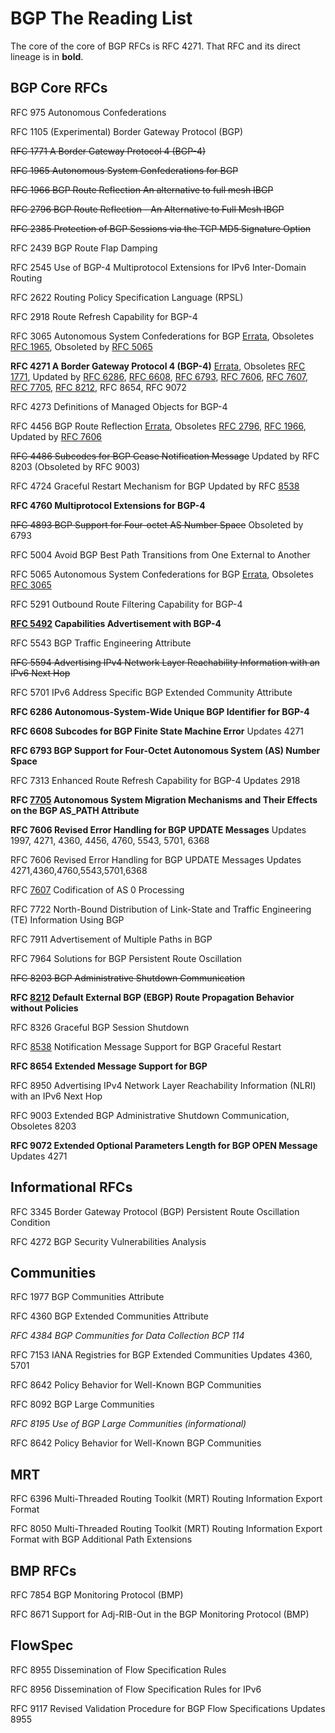 # BGP The Reading List

The core of the core of BGP RFCs is RFC 4271. That RFC and its direct lineage is in **bold**.

## BGP Core RFCs

RFC 975 Autonomous Confederations

RFC 1105 (Experimental) Border Gateway Protocol (BGP)

~~RFC 1771 A Border Gateway Protocol 4 (BGP-4)~~

~~RFC 1965 Autonomous System Confederations for BGP~~

~~RFC 1966 BGP Route Reflection An alternative to full mesh IBGP~~

~~RFC 2796 BGP Route Reflection - An Alternative to Full Mesh IBGP~~

~~RFC 2385 Protection of BGP Sessions via the TCP MD5 Signature Option~~

RFC 2439 BGP Route Flap Damping

RFC 2545 Use of BGP-4 Multiprotocol Extensions for IPv6 Inter-Domain Routing

RFC 2622 Routing Policy Specification Language (RPSL)

RFC 2918 Route Refresh Capability for BGP-4

RFC 3065 Autonomous System Confederations for BGP [Errata](http://www.rfc-editor.org/errata/rfc3065), Obsoletes [RFC 1965](http://www.rfc-editor.org/info/rfc1965), Obsoleted by [RFC 5065](http://www.rfc-editor.org/info/rfc5065)

**RFC 4271 A Border Gateway Protocol 4 (BGP-4)** [Errata](http://www.rfc-editor.org/errata/rfc4271), Obsoletes [RFC 1771](http://www.rfc-editor.org/info/rfc1771), Updated by [RFC 6286](http://www.rfc-editor.org/info/rfc6286), [RFC 6608](http://www.rfc-editor.org/info/rfc6608), [RFC 6793](http://www.rfc-editor.org/info/rfc6793), [RFC 7606](http://www.rfc-editor.org/info/rfc7606), [RFC 7607](http://www.rfc-editor.org/info/rfc7607), [RFC 7705](http://www.rfc-editor.org/info/rfc7705), [RFC 8212](http://www.rfc-editor.org/info/rfc8212), RFC 8654, RFC 9072

RFC 4273 Definitions of Managed Objects for BGP-4

RFC 4456 BGP Route Reflection [Errata](http://www.rfc-editor.org/errata/rfc4456), Obsoletes [RFC 2796](http://www.rfc-editor.org/info/rfc2796), [RFC 1966](http://www.rfc-editor.org/info/rfc1966), Updated by [RFC 7606](http://www.rfc-editor.org/info/rfc7606)

~~RFC 4486 Subcodes for BGP Cease Notification Message~~ Updated by RFC 8203 (Obsoleted by RFC 9003)

RFC 4724 Graceful Restart Mechanism for BGP Updated by RFC [8538](https://tools.ietf.org/html/rfc8538) 

**RFC 4760 Multiprotocol Extensions for BGP-4**

~~RFC 4893 BGP Support for Four-octet AS Number Space~~ Obsoleted by 6793

RFC 5004 Avoid BGP Best Path Transitions from One External to Another

RFC 5065 Autonomous System Confederations for BGP [Errata](http://www.rfc-editor.org/errata/rfc5065), Obsoletes [RFC 3065](http://www.rfc-editor.org/info/rfc3065)

RFC 5291 Outbound Route Filtering Capability for BGP-4

**[RFC 5492](https://www.rfc-editor.org/rfc/rfc5492.txt) Capabilities Advertisement with BGP-4**

RFC 5543 BGP Traffic Engineering Attribute

~~RFC 5594 Advertising IPv4 Network Layer Reachability Information with an IPv6 Next Hop~~

RFC 5701 IPv6 Address Specific BGP Extended Community Attribute

**RFC 6286 Autonomous-System-Wide Unique BGP Identifier for BGP-4**

**RFC 6608 Subcodes for BGP Finite State Machine Error** Updates 4271

**RFC 6793 BGP Support for Four-Octet Autonomous System (AS) Number Space**

RFC 7313 Enhanced Route Refresh Capability for BGP-4 Updates 2918

**RFC [7705](https://tools.ietf.org/html/rfc7705) Autonomous System Migration Mechanisms and Their Effects on the BGP AS_PATH Attribute**

**RFC 7606 Revised Error Handling for BGP UPDATE Messages** Updates 1997, 4271, 4360, 4456, 4760, 5543, 5701, 6368

RFC 7606 Revised Error Handling for BGP UPDATE Messages Updates 4271,4360,4760,5543,5701,6368

RFC [7607](https://tools.ietf.org/html/rfc7607) Codification of AS 0 Processing

RFC 7722 North-Bound Distribution of Link-State and Traffic Engineering (TE) Information Using BGP

RFC 7911 Advertisement of Multiple Paths in BGP

RFC 7964 Solutions for BGP Persistent Route Oscillation

~~RFC 8203 BGP Administrative Shutdown Communication~~

**RFC [8212](https://tools.ietf.org/html/rfc8212) Default External BGP (EBGP) Route Propagation Behavior without Policies**

RFC 8326 Graceful BGP Session Shutdown

RFC [8538](https://tools.ietf.org/html/rfc8538) Notification Message Support for BGP Graceful Restart

**RFC 8654 Extended Message Support for BGP**

RFC 8950 Advertising IPv4 Network Layer Reachability Information (NLRI) with an IPv6 Next Hop

RFC 9003 Extended BGP Administrative Shutdown Communication, Obsoletes 8203

**RFC 9072 Extended Optional Parameters Length for BGP OPEN Message** Updates 4271



## Informational RFCs

RFC 3345 Border Gateway Protocol (BGP) Persistent Route Oscillation Condition

RFC 4272 BGP Security Vulnerabilities Analysis



## Communities

RFC 1977 BGP Communities Attribute

RFC 4360 BGP Extended Communities Attribute

*RFC 4384 BGP Communities for Data Collection BCP 114*

RFC 7153 IANA Registries for BGP Extended Communities Updates 4360, 5701

RFC 8642 Policy Behavior for Well-Known BGP Communities

RFC 8092 BGP Large Communities

*RFC 8195 Use of BGP Large Communities (informational)*

RFC 8642 Policy Behavior for Well-Known BGP Communities



## MRT

RFC 6396 Multi-Threaded Routing Toolkit (MRT) Routing Information Export Format

RFC 8050  Multi-Threaded Routing Toolkit (MRT) Routing Information Export Format with BGP Additional Path Extensions



## BMP RFCs

RFC 7854 BGP Monitoring Protocol (BMP)

RFC 8671 Support for Adj-RIB-Out in the BGP Monitoring Protocol (BMP)



## FlowSpec

RFC 8955 Dissemination of Flow Specification Rules

RFC 8956 Dissemination of Flow Specification Rules for IPv6

RFC 9117 Revised Validation Procedure for BGP Flow Specifications Updates 8955

